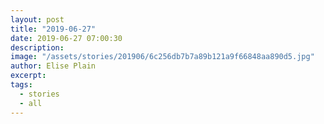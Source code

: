 ```yaml
---
layout: post
title: "2019-06-27"
date: 2019-06-27 07:00:30
description: 
image: "/assets/stories/201906/6c256db7b7a89b121a9f66848aa890d5.jpg"
author: Elise Plain
excerpt: 
tags: 
  - stories
  - all
---
```



<p></p>

